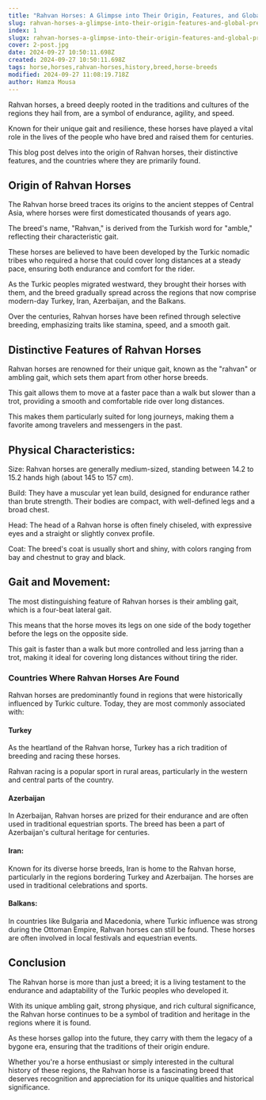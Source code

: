 ```yaml
---
title: "Rahvan Horses: A Glimpse into Their Origin, Features, and Global Presence"
slug: rahvan-horses-a-glimpse-into-their-origin-features-and-global-presence
index: 1
slugx: rahvan-horses-a-glimpse-into-their-origin-features-and-global-presence
cover: 2-post.jpg
date: 2024-09-27 10:50:11.698Z
created: 2024-09-27 10:50:11.698Z
tags: horse,horses,rahvan-horses,history,breed,horse-breeds
modified: 2024-09-27 11:08:19.718Z
author: Hamza Mousa
---
```


Rahvan horses, a breed deeply rooted in the traditions and cultures of the regions they hail from, are a symbol of endurance, agility, and speed.



Known for their unique gait and resilience, these horses have played a vital role in the lives of the people who have bred and raised them for centuries.


  
This blog post delves into the origin of Rahvan horses, their distinctive features, and the countries where they are primarily found.

## Origin of Rahvan Horses

The Rahvan horse breed traces its origins to the ancient steppes of Central Asia, where horses were first domesticated thousands of years ago. 



The breed's name, "Rahvan," is derived from the Turkish word for "amble," reflecting their characteristic gait.



These horses are believed to have been developed by the Turkic nomadic tribes who required a horse that could cover long distances at a steady pace, ensuring both endurance and comfort for the rider.





As the Turkic peoples migrated westward, they brought their horses with them, and the breed gradually spread across the regions that now comprise modern-day Turkey, Iran, Azerbaijan, and the Balkans.


  
Over the centuries, Rahvan horses have been refined through selective breeding, emphasizing traits like stamina, speed, and a smooth gait.



## Distinctive Features of Rahvan Horses

Rahvan horses are renowned for their unique gait, known as the "rahvan" or ambling gait, which sets them apart from other horse breeds.


  
This gait allows them to move at a faster pace than a walk but slower than a trot, providing a smooth and comfortable ride over long distances.




  
This makes them particularly suited for long journeys, making them a favorite among travelers and messengers in the past.

## Physical Characteristics:

Size: Rahvan horses are generally medium-sized, standing between 14.2 to 15.2 hands high (about 145 to 157 cm).



Build: They have a muscular yet lean build, designed for endurance rather than brute strength. Their bodies are compact, with well-defined legs and a broad chest.


  
Head: The head of a Rahvan horse is often finely chiseled, with expressive eyes and a straight or slightly convex profile.

Coat: The breed's coat is usually short and shiny, with colors ranging from bay and chestnut to gray and black.

## Gait and Movement:

The most distinguishing feature of Rahvan horses is their ambling gait, which is a four-beat lateral gait.


  
This means that the horse moves its legs on one side of the body together before the legs on the opposite side. 



This gait is faster than a walk but more controlled and less jarring than a trot, making it ideal for covering long distances without tiring the rider.

### Countries Where Rahvan Horses Are Found

Rahvan horses are predominantly found in regions that were historically influenced by Turkic culture. Today, they are most commonly associated with:

#### Turkey

As the heartland of the Rahvan horse, Turkey has a rich tradition of breeding and racing these horses.


  
Rahvan racing is a popular sport in rural areas, particularly in the western and central parts of the country.

#### Azerbaijan

In Azerbaijan, Rahvan horses are prized for their endurance and are often used in traditional equestrian sports. The breed has been a part of Azerbaijan's cultural heritage for centuries.

#### Iran:

Known for its diverse horse breeds, Iran is home to the Rahvan horse, particularly in the regions bordering Turkey and Azerbaijan. The horses are used in traditional celebrations and sports.

#### Balkans:

In countries like Bulgaria and Macedonia, where Turkic influence was strong during the Ottoman Empire, Rahvan horses can still be found. These horses are often involved in local festivals and equestrian events.

## Conclusion

The Rahvan horse is more than just a breed; it is a living testament to the endurance and adaptability of the Turkic peoples who developed it. 



With its unique ambling gait, strong physique, and rich cultural significance, the Rahvan horse continues to be a symbol of tradition and heritage in the regions where it is found.




  
As these horses gallop into the future, they carry with them the legacy of a bygone era, ensuring that the traditions of their origin endure.





Whether you're a horse enthusiast or simply interested in the cultural history of these regions, the Rahvan horse is a fascinating breed that deserves recognition and appreciation for its unique qualities and historical significance.